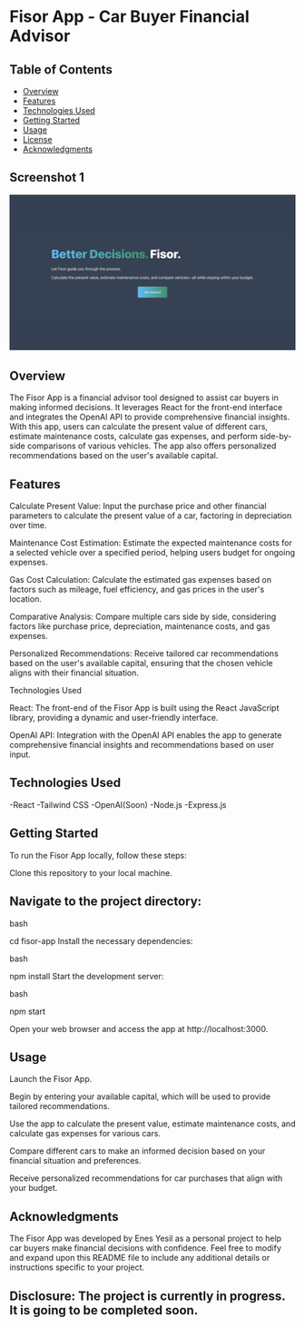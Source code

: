 # Fisor App - Car Buyer Financial Advisor

## Table of Contents

- [Overview](#overview)
- [Features](#features)
- [Technologies Used](#technologies-used)
- [Getting Started](#getting-started)
- [Usage](#usage)
- [License](#license)
- [Acknowledgments](#acknowledgments)

## Screenshot 1 
![Screenshot1](./FisorPreview.png)

## Overview

The Fisor App is a financial advisor tool designed to assist car buyers in making informed decisions. It leverages React for the front-end interface and integrates the OpenAI API to provide comprehensive financial insights. With this app, users can calculate the present value of different cars, estimate maintenance costs, calculate gas expenses, and perform side-by-side comparisons of various vehicles. The app also offers personalized recommendations based on the user's available capital.


## Features

Calculate Present Value: Input the purchase price and other financial parameters to calculate the present value of a car, factoring in depreciation over time.

Maintenance Cost Estimation: Estimate the expected maintenance costs for a selected vehicle over a specified period, helping users budget for ongoing expenses.

Gas Cost Calculation: Calculate the estimated gas expenses based on factors such as mileage, fuel efficiency, and gas prices in the user's location.

Comparative Analysis: Compare multiple cars side by side, considering factors like purchase price, depreciation, maintenance costs, and gas expenses.

Personalized Recommendations: Receive tailored car recommendations based on the user's available capital, ensuring that the chosen vehicle aligns with their financial situation.

Technologies Used

React: The front-end of the Fisor App is built using the React JavaScript library, providing a dynamic and user-friendly interface.

OpenAI API: Integration with the OpenAI API enables the app to generate comprehensive financial insights and recommendations based on user input.

## Technologies Used

-React
-Tailwind CSS
-OpenAI(Soon)
-Node.js
-Express.js

## Getting Started

To run the Fisor App locally, follow these steps:

Clone this repository to your local machine.

## Navigate to the project directory:

bash

cd fisor-app
Install the necessary dependencies:

bash

npm install
Start the development server:

bash

npm start

Open your web browser and access the app at http://localhost:3000.

## Usage

Launch the Fisor App.

Begin by entering your available capital, which will be used to provide tailored recommendations.

Use the app to calculate the present value, estimate maintenance costs, and calculate gas expenses for various cars.

Compare different cars to make an informed decision based on your financial situation and preferences.

Receive personalized recommendations for car purchases that align with your budget.


## Acknowledgments

The Fisor App was developed by Enes Yesil as a personal project to help car buyers make financial decisions with confidence.
Feel free to modify and expand upon this README file to include any additional details or instructions specific to your project.

## Disclosure: The project is currently in progress. It is going to be completed soon. 
